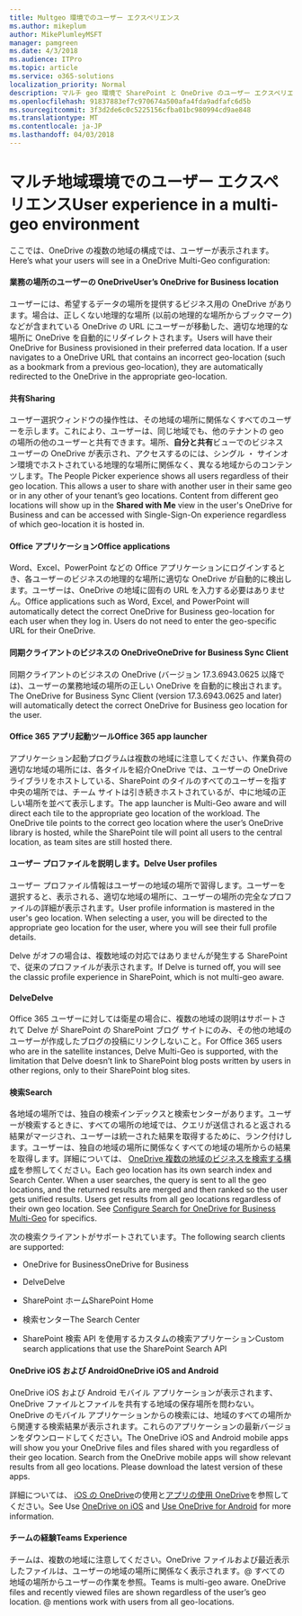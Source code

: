 ```yaml
---
title: Multgeo 環境でのユーザー エクスペリエンス
ms.author: mikeplum
author: MikePlumleyMSFT
manager: pamgreen
ms.date: 4/3/2018
ms.audience: ITPro
ms.topic: article
ms.service: o365-solutions
localization_priority: Normal
description: マルチ geo 環境で SharePoint と OneDrive のユーザー エクスペリエンスについて説明します。
ms.openlocfilehash: 91837883ef7c970674a500afa4fda9adfafc6d5b
ms.sourcegitcommit: 3f3d2de6c0c5225156cfba01bc980994cd9ae848
ms.translationtype: MT
ms.contentlocale: ja-JP
ms.lasthandoff: 04/03/2018
---
```

# <a name="user-experience-in-a-multi-geo-environment"></a><span data-ttu-id="09430-103">マルチ地域環境でのユーザー エクスペリエンス</span><span class="sxs-lookup"><span data-stu-id="09430-103">User experience in a multi-geo environment</span></span>

<span data-ttu-id="09430-104">ここでは、OneDrive の複数の地域の構成では、ユーザーが表示されます。</span><span class="sxs-lookup"><span data-stu-id="09430-104">Here’s what your users will see in a OneDrive Multi-Geo configuration:</span></span>

#### <a name="users-onedrive-for-business-location"></a><span data-ttu-id="09430-105">業務の場所のユーザーの OneDrive</span><span class="sxs-lookup"><span data-stu-id="09430-105">User’s OneDrive for Business location</span></span>

<span data-ttu-id="09430-p101">ユーザーには、希望するデータの場所を提供するビジネス用の OneDrive があります。場合は、正しくない地理的な場所 (以前の地理的な場所からブックマーク) などが含まれている OneDrive の URL にユーザーが移動した、適切な地理的な場所に OneDrive を自動的にリダイレクトされます。</span><span class="sxs-lookup"><span data-stu-id="09430-p101">Users will have their OneDrive for Business provisioned in their preferred data location. If a user navigates to a OneDrive URL that contains an incorrect geo-location (such as a bookmark from a previous geo-location), they are automatically redirected to the OneDrive in the appropriate geo-location.</span></span>

#### <a name="sharing"></a><span data-ttu-id="09430-108">共有</span><span class="sxs-lookup"><span data-stu-id="09430-108">Sharing</span></span>

<span data-ttu-id="09430-p102">ユーザー選択ウィンドウの操作性は、その地域の場所に関係なくすべてのユーザーを示します。これにより、ユーザーは、同じ地域でも、他のテナントの geo の場所の他のユーザーと共有できます。場所、**自分と共有**ビューでのビジネス ユーザーの OneDrive が表示され、アクセスするのには、シングル ・ サインオン環境でホストされている地理的な場所に関係なく、異なる地域からのコンテンツします。</span><span class="sxs-lookup"><span data-stu-id="09430-p102">The People Picker experience shows all users regardless of their geo location. This allows a user to share with another user in their same geo or in any other of your tenant’s geo locations. Content from different geo locations will show up in the **Shared with Me** view in the user's OneDrive for Business and can be accessed with Single-Sign-On experience regardless of which geo-location it is hosted in.</span></span>

#### <a name="office-applications"></a><span data-ttu-id="09430-112">Office アプリケーション</span><span class="sxs-lookup"><span data-stu-id="09430-112">Office applications</span></span>

<span data-ttu-id="09430-p103">Word、Excel、PowerPoint などの Office アプリケーションにログインするとき、各ユーザーのビジネスの地理的な場所に適切な OneDrive が自動的に検出します。ユーザーは、OneDrive の地域に固有の URL を入力する必要はありません。</span><span class="sxs-lookup"><span data-stu-id="09430-p103">Office applications such as Word, Excel, and PowerPoint will automatically detect the correct OneDrive for Business geo-location for each user when they log in. Users do not need to enter the geo-specific URL for their OneDrive.</span></span>

#### <a name="onedrive-for-business-sync-client"></a><span data-ttu-id="09430-115">同期クライアントのビジネスの OneDrive</span><span class="sxs-lookup"><span data-stu-id="09430-115">OneDrive for Business Sync Client</span></span>

<span data-ttu-id="09430-116">同期クライアントのビジネスの OneDrive (バージョン 17.3.6943.0625 以降では)、ユーザーの業務地域の場所の正しい OneDrive を自動的に検出されます。</span><span class="sxs-lookup"><span data-stu-id="09430-116">The OneDrive for Business Sync Client (version 17.3.6943.0625 and later) will automatically detect the correct OneDrive for Business geo location for the user.</span></span>

#### <a name="office-365-app-launcher"></a><span data-ttu-id="09430-117">Office 365 アプリ起動ツール</span><span class="sxs-lookup"><span data-stu-id="09430-117">Office 365 app launcher</span></span>

<span data-ttu-id="09430-p104">アプリケーション起動プログラムは複数の地域に注意してください、作業負荷の適切な地域の場所には、各タイルを紹介OneDrive では、ユーザーの OneDrive ライブラリをホストしている、SharePoint のタイルのすべてのユーザーを指す中央の場所では、チーム サイトは引き続きホストされているが、中に地域の正しい場所を並べて表示します。</span><span class="sxs-lookup"><span data-stu-id="09430-p104">The app launcher is Multi-Geo aware and will direct each tile to the appropriate geo location of the workload. The OneDrive tile points to the correct geo location where the user’s OneDrive library is hosted, while the SharePoint tile will point all users to the central location, as team sites are still hosted there.</span></span>

#### <a name="delve-user-profiles"></a><span data-ttu-id="09430-120">ユーザー プロファイルを説明します。</span><span class="sxs-lookup"><span data-stu-id="09430-120">Delve User profiles</span></span>

<span data-ttu-id="09430-p105">ユーザー プロファイル情報はユーザーの地域の場所で習得します。ユーザーを選択すると、表示される、適切な地域の場所に、ユーザーの場所の完全なプロファイルの詳細が表示されます。</span><span class="sxs-lookup"><span data-stu-id="09430-p105">User profile information is mastered in the user's geo location. When selecting a user, you will be directed to the appropriate geo location for the user, where you will see their full profile details.</span></span>

<span data-ttu-id="09430-123">Delve がオフの場合は、複数地域の対応ではありませんが発生する SharePoint で、従来のプロファイルが表示されます。</span><span class="sxs-lookup"><span data-stu-id="09430-123">If Delve is turned off, you will see the classic profile experience in SharePoint, which is not multi-geo aware.</span></span>

#### <a name="delve"></a><span data-ttu-id="09430-124">Delve</span><span class="sxs-lookup"><span data-stu-id="09430-124">Delve</span></span>

<span data-ttu-id="09430-125">Office 365 ユーザーに対しては衛星の場合に、複数の地域の説明はサポートされて Delve が SharePoint の SharePoint ブログ サイトにのみ、その他の地域のユーザーが作成したブログの投稿にリンクしないこと。</span><span class="sxs-lookup"><span data-stu-id="09430-125">For Office 365 users who are in the satellite instances, Delve Multi-Geo is supported, with the limitation that Delve doesn’t link to SharePoint blog posts written by users in other regions, only to their SharePoint blog sites.</span></span>

#### <a name="search"></a><span data-ttu-id="09430-126">検索</span><span class="sxs-lookup"><span data-stu-id="09430-126">Search</span></span>

<span data-ttu-id="09430-p106">各地域の場所では、独自の検索インデックスと検索センターがあります。ユーザーが検索するときに、すべての場所の地域では、クエリが送信されると返される結果がマージされ、ユーザーは統一された結果を取得するために、ランク付けします。ユーザーは、独自の地域の場所に関係なくすべての地域の場所からの結果を取得します。詳細については、 [OneDrive 複数の地域のビジネスを検索する構成](configure-search-for-multi-geo.md)を参照してください。</span><span class="sxs-lookup"><span data-stu-id="09430-p106">Each geo location has its own search index and Search Center. When a user searches, the query is sent to all the geo locations, and the returned results are merged and then ranked so the user gets unified results. Users get results from all geo locations regardless of their own geo location. See [Configure Search for OneDrive for Business Multi-Geo](configure-search-for-multi-geo.md) for specifics.</span></span>

<span data-ttu-id="09430-131">次の検索クライアントがサポートされています。</span><span class="sxs-lookup"><span data-stu-id="09430-131">The following search clients are supported:</span></span>

-   <span data-ttu-id="09430-132">OneDrive for Business</span><span class="sxs-lookup"><span data-stu-id="09430-132">OneDrive for Business</span></span>

-   <span data-ttu-id="09430-133">Delve</span><span class="sxs-lookup"><span data-stu-id="09430-133">Delve</span></span>

-   <span data-ttu-id="09430-134">SharePoint ホーム</span><span class="sxs-lookup"><span data-stu-id="09430-134">SharePoint Home</span></span>

-   <span data-ttu-id="09430-135">検索センター</span><span class="sxs-lookup"><span data-stu-id="09430-135">The Search Center</span></span>

-   <span data-ttu-id="09430-136">SharePoint 検索 API を使用するカスタムの検索アプリケーション</span><span class="sxs-lookup"><span data-stu-id="09430-136">Custom search applications that use the SharePoint Search API</span></span>

#### <a name="onedrive-ios-and-android"></a><span data-ttu-id="09430-137">OneDrive iOS および Android</span><span class="sxs-lookup"><span data-stu-id="09430-137">OneDrive iOS and Android</span></span> 

<span data-ttu-id="09430-p107">OneDrive iOS および Android モバイル アプリケーションが表示されます、OneDrive ファイルとファイルを共有する地域の保存場所を問わない。OneDrive のモバイル アプリケーションからの検索には、地域のすべての場所から関連する検索結果が表示されます。これらのアプリケーションの最新バージョンをダウンロードしてください。</span><span class="sxs-lookup"><span data-stu-id="09430-p107">The OneDrive iOS and Android mobile apps will show you your OneDrive files and files shared with you regardless of their geo location. Search from the OneDrive mobile apps will show relevant results from all geo locations. Please download the latest version of these apps.</span></span>

<span data-ttu-id="09430-141">詳細については、 [iOS の OneDrive](https://support.office.com/article/08d5c5b2-ccc6-40eb-a244-fe3597a3c247)の使用と[アプリの使用 OneDrive](https://support.office.com/article/eee1d31c-792d-41d4-8132-f9621b39eb36)を参照してください。</span><span class="sxs-lookup"><span data-stu-id="09430-141">See Use [OneDrive on iOS](https://support.office.com/article/08d5c5b2-ccc6-40eb-a244-fe3597a3c247) and [Use OneDrive for Android](https://support.office.com/article/eee1d31c-792d-41d4-8132-f9621b39eb36) for more information.</span></span>

#### <a name="teams-experience"></a><span data-ttu-id="09430-142">チームの経験</span><span class="sxs-lookup"><span data-stu-id="09430-142">Teams Experience</span></span>

<span data-ttu-id="09430-p108">チームは、複数の地域に注意してください。OneDrive ファイルおよび最近表示したファイルは、ユーザーの地域の場所に関係なく表示されます。@ すべての地域の場所からユーザーの作業を参照。</span><span class="sxs-lookup"><span data-stu-id="09430-p108">Teams is multi-geo aware. OneDrive files and recently viewed files are shown regardless of the user’s geo location. @ mentions work with users from all geo-locations.</span></span>
